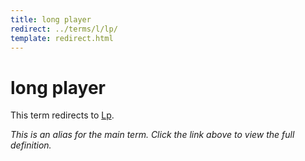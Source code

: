 ```yaml
---
title: long player
redirect: ../terms/l/lp/
template: redirect.html
---
```


# long player

This term redirects to [Lp](../terms/l/lp/).

*This is an alias for the main term. Click the link above to view the full definition.*
